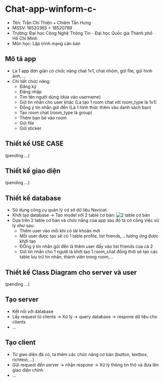 # Chat-app-winform-c-
- Tên: Trần Chí Thiện + Chiêm Tấn Hưng
- MSSV: 18520365 + 18520789
- Trường: Đại học Công Nghệ Thông Tin - Đại học Quốc gia Thành phố Hồ Chí Minh
- Môn học: Lập trình mạng căn bản

## Mô tả app
- Là 1 app đơn giản có chức năng chat 1v1, chat nhóm, gửi file, gửi hình ảnh, ...
- Chi tiết chức năng:
  + Đăng ký
  + Đăng nhập
  + Tìm tên người dùng (dựa vào username)
  + Gửi tin nhắn cho user khác (Là tạo 1 room chat với room_type là 1v1)
  + Đồng ý tin nhắn gửi đến (Là 1 hình thức thêm vào danh sách bạn)
  + Tạo room chat (room_type là group)
  + Thêm bạn bè vào room
  + Gửi file
  + Gửi sticker
  
## Thiết kế USE CASE
(pending ...)

## Thiết kế giao diện
(pending ...)

## Thiết kế database
- Sử dụng công cụ quản lý cơ sở dữ liệu Navicat.
- Khởi tạo database -> Tạo model với 2 table cơ bản:
![2 table cơ bản](https://i.imgur.com/MaU7j4L.png)
- Dựa trên 2 table cơ bản và chức năng của app sau đó ta có công việc xử lý như sau:
  + Thêm user vào mổi khi có tài khoản mới
  + Mỗi user được tạo sẽ có 1 table profile, list friends,... tương ứng được khởi tạo
  + ĐỒng ý tin nhắn gửi đến là thêm user đấy vào list friends của cả 2
  + Gửi tin nhắn cho 1 người là khởi tạo 1 room_chat đồng thời sẽ tạo các table lưu trữ tin nhắn, thành viên trong room,...
  
## Thiết kế Class Diagram cho server và user
(pending ...)

## Tạo server
- Kết nối với database
- Lấy request từ clients -> Xử lý -> query database -> respone dữ liệu cho clients
- ...

## Tạo client
- Từ giao diện đã có, ta thêm các chức năng cơ bản (button, textbox, richtext,...)
- Gửi request đến server -> nhận respone -> Xử lý thông tin thô và đưa lên giao diện chính
- ...
